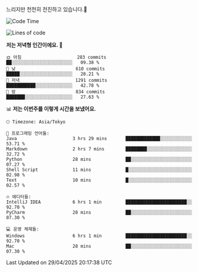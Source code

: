 느리지만 천천히 전진하고 있습니다.🐢

<!--START_SECTION:waka-->
![Code Time](http://img.shields.io/badge/Code%20Time-1%2C582%20hrs%2039%20mins-blue)

![Lines of code](https://img.shields.io/badge/%EC%A0%80%EB%8A%94%20%EC%97%AC%ED%83%9C%EA%B9%8C%EC%A7%80%20-918.7%20thousand%20%EC%A4%84%EC%9D%98%20%EC%BD%94%EB%93%9C%EB%A5%BC%20%EC%9E%91%EC%84%B1%ED%96%88%EC%96%B4%EC%9A%94.-blue)

**저는 저녁형 인간이에요. 🦉** 

```text
🌞 아침                     283 commits         ██░░░░░░░░░░░░░░░░░░░░░░░   09.38 % 
🌆 낮　                     610 commits         █████░░░░░░░░░░░░░░░░░░░░   20.21 % 
🌃 저녁                     1291 commits        ███████████░░░░░░░░░░░░░░   42.78 % 
🌙 밤　                     834 commits         ███████░░░░░░░░░░░░░░░░░░   27.63 % 
```


📊 **저는 이번주를 이렇게 시간을 보냈어요.** 

```text
🕑︎ Timezone: Asia/Tokyo

💬 프로그래밍 언어들: 
Java                     3 hrs 29 mins       █████████████░░░░░░░░░░░░   53.71 % 
Markdown                 2 hrs 7 mins        ████████░░░░░░░░░░░░░░░░░   32.72 % 
Python                   28 mins             ██░░░░░░░░░░░░░░░░░░░░░░░   07.27 % 
Shell Script             11 mins             █░░░░░░░░░░░░░░░░░░░░░░░░   02.98 % 
Text                     10 mins             █░░░░░░░░░░░░░░░░░░░░░░░░   02.57 % 

🔥 에디터들: 
IntelliJ IDEA            6 hrs 1 min         ███████████████████████░░   92.70 % 
PyCharm                  28 mins             ██░░░░░░░░░░░░░░░░░░░░░░░   07.30 % 

💻 운영 체제들: 
Windows                  6 hrs 1 min         ███████████████████████░░   92.70 % 
Mac                      28 mins             ██░░░░░░░░░░░░░░░░░░░░░░░   07.30 % 
```


 Last Updated on 29/04/2025 20:17:38 UTC
<!--END_SECTION:waka-->
